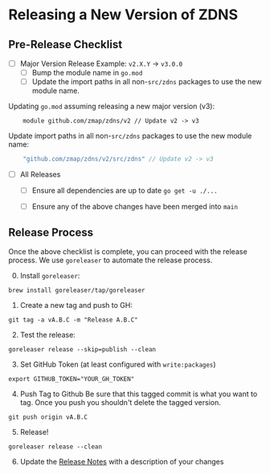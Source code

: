 # Releasing a New Version of ZDNS

## Pre-Release Checklist
- [ ] Major Version Release Example: `v2.X.Y` -> `v3.0.0`
     - [ ] Bump the module name in `go.mod`
     - [ ] Update the import paths in all non-`src/zdns` packages to use the new module name.

Updating `go.mod` assuming releasing a new major version (v3):
```
    module github.com/zmap/zdns/v2 // Update v2 -> v3
```
Update import paths in all non-`src/zdns` packages to use the new module name:
```go
	"github.com/zmap/zdns/v2/src/zdns" // Update v2 -> v3
```
- [ ] All Releases
  - [ ] Ensure all dependencies are up to date `go get -u ./...`
  - [ ] Ensure any of the above changes have been merged into `main`


## Release Process
Once the above checklist is complete, you can proceed with the release process. We use `goreleaser` to automate the release process.

0. Install `goreleaser`:
```shell  
brew install goreleaser/tap/goreleaser
```  

1. Create a new tag and push to GH:
```shell  
git tag -a vA.B.C -m "Release A.B.C"
```  

2. Test the release:
```shell  
goreleaser release --skip=publish --clean
```

3. Set GitHub Token (at least configured with `write:packages`)
```shell
export GITHUB_TOKEN="YOUR_GH_TOKEN"
```
4. Push Tag to Github
   Be sure that this tagged commit is what you want to tag. Once you push you shouldn't delete the tagged version.
```shell
git push origin vA.B.C
```
5. Release!
```shell
goreleaser release --clean
```
6. Update the [Release Notes](https://github.com/zmap/zdns/releases) with a description of your changes